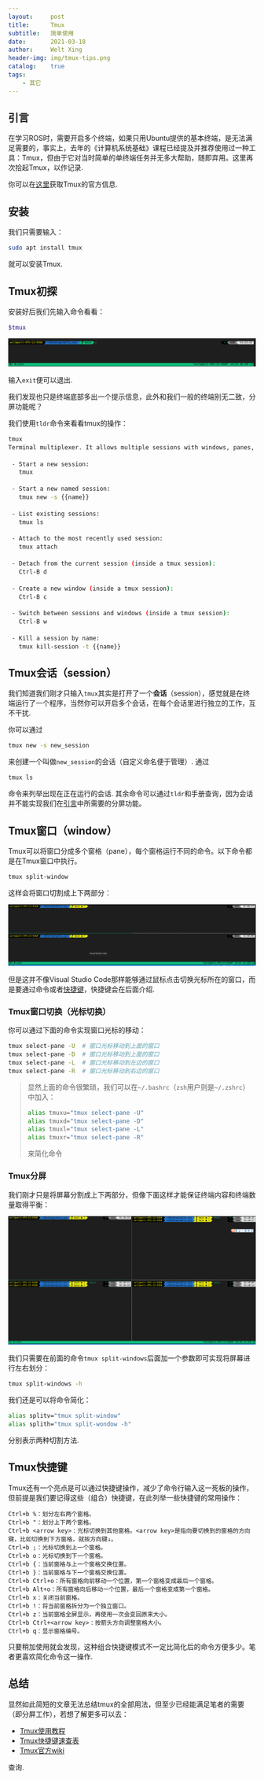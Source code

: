 ```yaml
---
layout:     post
title:      Tmux
subtitle:   简单使用
date:       2021-03-18
author:     Welt Xing
header-img: img/tmux-tips.png
catalog:    true
tags:
    - 其它
---
```


## 引言

在学习ROS时，需要开启多个终端，如果只用Ubuntu提供的基本终端，是无法满足需要的，事实上，去年的《计算机系统基础》课程已经提及并推荐使用过一种工具：$\text{Tmux}$，但由于它对当时简单的单终端任务并无多大帮助，随即弃用。这里再次拾起$\text{Tmux}$，以作记录.

你可以在[这里](https://github.com/tmux/tmux/wiki)获取Tmux的官方信息.

## 安装

我们只需要输入：

```bash
sudo apt install tmux
```

就可以安装Tmux.

## Tmux初探

安装好后我们先输入命令看看：

```bash
$tmux
```

![tmux](/img/only_tmux.png)

输入`exit`便可以退出.

我们发现也只是终端底部多出一个提示信息，此外和我们一般的终端别无二致，分屏功能呢？

我们使用`tldr`命令来看看tmux的操作：

```bash
tmux
Terminal multiplexer. It allows multiple sessions with windows, panes, and more.More information: https://github.com/tmux/tmux.

 - Start a new session:
   tmux

 - Start a new named session:
   tmux new -s {{name}}

 - List existing sessions:
   tmux ls

 - Attach to the most recently used session:
   tmux attach

 - Detach from the current session (inside a tmux session):
   Ctrl-B d

 - Create a new window (inside a tmux session):
   Ctrl-B c

 - Switch between sessions and windows (inside a tmux session):
   Ctrl-B w

 - Kill a session by name:
   tmux kill-session -t {{name}}
```

## Tmux会话（session）

我们知道我们刚才只输入`tmux`其实是打开了一个**会话**（$\text{session}$），感觉就是在终端运行了一个程序，当然你可以开启多个会话，在每个会话里进行独立的工作，互不干扰.

你可以通过

```bash
tmux new -s new_session
```

来创建一个叫做`new_session`的会话（自定义命名便于管理）. 通过

```bash
tmux ls
```

命令来列举出现在正在运行的会话. 其余命令可以通过`tldr`和手册查询，因为会话并不能实现我们在[引言](https://welts.xyz/2021/03/18/tmux/#%E5%BC%95%E8%A8%80)中所需要的分屏功能。

## Tmux窗口（window）

Tmux可以将窗口分成多个窗格（pane），每个窗格运行不同的命令。以下命令都是在Tmux窗口中执行。

```bash
tmux split-window
```

这样会将窗口切割成上下两部分：

![split-window](/img/tmux-split.png)

但是这并不像$\text{Visual Studio Code}$那样能够通过鼠标点击切换光标所在的窗口，而是要通过命令或者[快捷键](https://welts.xyz/2021/03/18/tmux/#tmux%E5%BF%AB%E6%8D%B7%E9%94%AE)，快捷键会在后面介绍.

### Tmux窗口切换（光标切换）

你可以通过下面的命令实现窗口光标的移动：

```bash
tmux select-pane -U  # 窗口光标移动到上面的窗口
tmux select-pane -D  # 窗口光标移动到上面的窗口
tmux select-pane -L  # 窗口光标移动到左边的窗口
tmux select-pane -R  # 窗口光标移动到右边的窗口
```

> 显然上面的命令很繁琐，我们可以在`~/.bashrc`（`zsh`用户则是`~/.zshrc`）中加入：
>
> ```bash
> alias tmuxu="tmux select-pane -U" 
> alias tmuxd="tmux select-pane -D" 
> alias tmuxl="tmux select-pane -L" 
> alias tmuxr="tmux select-pane -R" 
> ```
>
> 来简化命令

### Tmux分屏

我们刚才只是将屏幕分割成上下两部分，但像下面这样才能保证终端内容和终端数量取得平衡：

![tmux四分屏](/img/tmux4.png)

我们只需要在前面的命令`tmux split-windows`后面加一个参数即可实现将屏幕进行左右划分：

```bash
tmux split-windows -h
```

我们还是可以将命令简化：

```bash
alias splitv="tmux split-window"
alias splith="tmux split-wondow -h"
```

分别表示两种切割方法.

## Tmux快捷键

Tmux还有一个亮点是可以通过快捷键操作，减少了命令行输入这一死板的操作，但前提是我们要记得这些（组合）快捷键，在此列举一些快捷键的常用操作：

```text
Ctrl+b %：划分左右两个窗格。
Ctrl+b "：划分上下两个窗格。
Ctrl+b <arrow key>：光标切换到其他窗格。<arrow key>是指向要切换到的窗格的方向键，比如切换到下方窗格，就按方向键↓。
Ctrl+b ;：光标切换到上一个窗格。
Ctrl+b o：光标切换到下一个窗格。
Ctrl+b {：当前窗格与上一个窗格交换位置。
Ctrl+b }：当前窗格与下一个窗格交换位置。
Ctrl+b Ctrl+o：所有窗格向前移动一个位置，第一个窗格变成最后一个窗格。
Ctrl+b Alt+o：所有窗格向后移动一个位置，最后一个窗格变成第一个窗格。
Ctrl+b x：关闭当前窗格。
Ctrl+b !：将当前窗格拆分为一个独立窗口。
Ctrl+b z：当前窗格全屏显示，再使用一次会变回原来大小。
Ctrl+b Ctrl+<arrow key>：按箭头方向调整窗格大小。
Ctrl+b q：显示窗格编号。
```

只要稍加使用就会发现，这种组合快捷键模式不一定比简化后的命令方便多少。笔者更喜欢简化命令这一操作.

## 总结

显然如此简短的文章无法总结tmux的全部用法，但至少已经能满足笔者的需要（即分屏工作），若想了解更多可以去：

- [Tmux使用教程](https://www.ruanyifeng.com/blog/2019/10/tmux.html)
- [Tmux快捷键速查表](https://gist.github.com/ryerh/14b7c24dfd623ef8edc7)
- [Tmux官方wiki](https://github.com/tmux/tmux/wiki)

查询.
